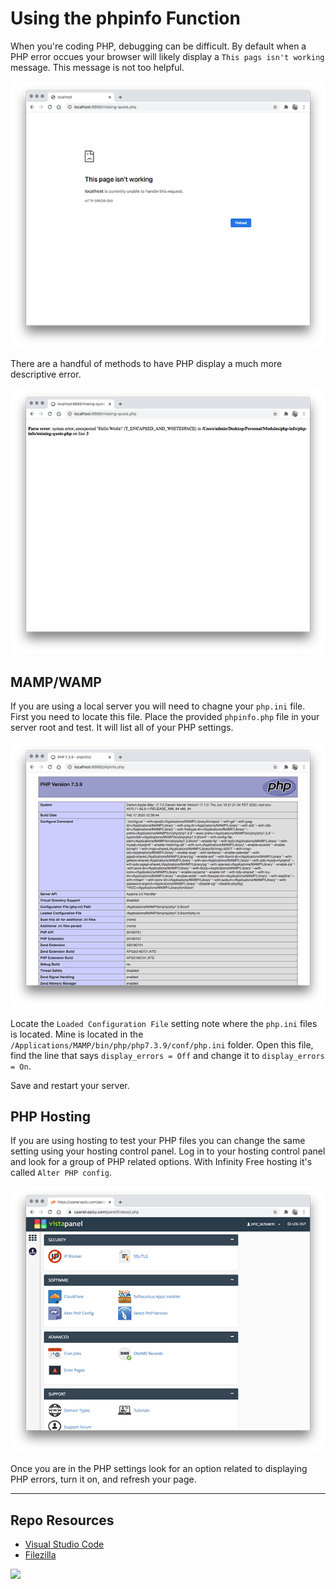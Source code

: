 # Using the phpinfo Function

When you're coding PHP, debugging can be difficult. By default when a PHP error occues your browser will likely display a `This pags isn't working` message. This message is not too helpful.

![PHP Default Error](_readme/php-default-error.png)

There are a handful of methods to have PHP display a much more descriptive error.

![PHP Helpful Error](_readme/php-helpful-error.png)

## MAMP/WAMP

If you are using a local server you will need to chagne your `php.ini` file. First you need to locate this file. Place the provided `phpinfo.php` file in your server root and test. It will list all of your PHP settings.

![PHP Info](_readme/php-info.png)

Locate the `Loaded Configuration File` setting note where the `php.ini` files is located. Mine is located in the `/Applications/MAMP/bin/php/php7.3.9/conf/php.ini` folder. Open this file, find the line that says `display_errors = Off` and change it to `display_errors = On`.

Save and restart your server.

## PHP Hosting

If you are using hosting to test your PHP files you can change the same setting using your hosting control panel. Log in to your hosting control panel and look for a group of PHP related options. With Infinity Free hosting it's called `Alter PHP config`.

![Control Panel](_readme/control-panel.png)

Once you are in the PHP settings look for an option related to displaying PHP errors, turn it on, and refresh your page.

---

## Repo Resources

- [Visual Studio Code](https://code.visualstudio.com/)
- [Filezilla](https://filezilla-project.org/)

<a href="https://codeadam.ca">
<img src="https://codeadam.ca/images/code-block.png" width="100">
</a>
